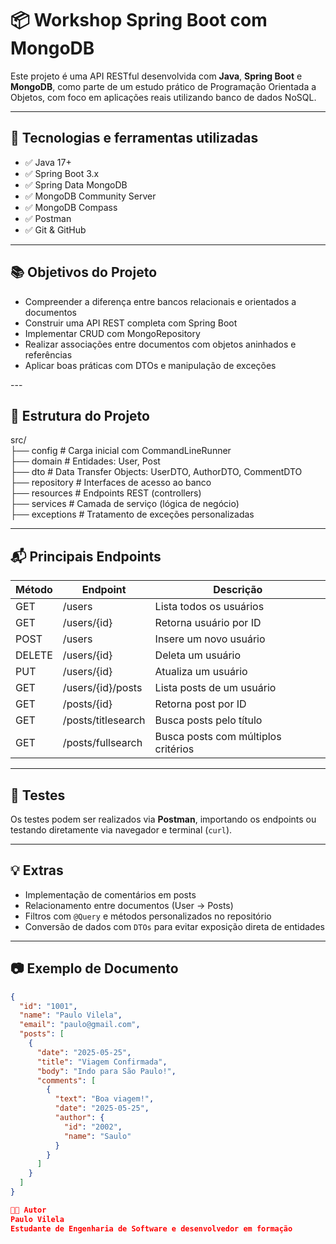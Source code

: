 # 📦 Workshop Spring Boot com MongoDB

Este projeto é uma API RESTful desenvolvida com **Java**, **Spring Boot** e **MongoDB**, como parte de um estudo prático de Programação Orientada a Objetos, com foco em aplicações reais utilizando banco de dados NoSQL.

---

## 🚀 Tecnologias e ferramentas utilizadas

- ✅ Java 17+
- ✅ Spring Boot 3.x
- ✅ Spring Data MongoDB
- ✅ MongoDB Community Server
- ✅ MongoDB Compass
- ✅ Postman
- ✅ Git & GitHub

---

## 📚 Objetivos do Projeto

- Compreender a diferença entre bancos relacionais e orientados a documentos
- Construir uma API REST completa com Spring Boot
- Implementar CRUD com MongoRepository
- Realizar associações entre documentos com objetos aninhados e referências
- Aplicar boas práticas com DTOs e manipulação de exceções

--- </br>

## 🧩 Estrutura do Projeto

src/ </br>
├── config # Carga inicial com CommandLineRunner </br>
├── domain # Entidades: User, Post </br>
├── dto # Data Transfer Objects: UserDTO, AuthorDTO, CommentDTO </br>
├── repository # Interfaces de acesso ao banco </br>
├── resources # Endpoints REST (controllers) </br>
├── services # Camada de serviço (lógica de negócio) </br>
├── exceptions # Tratamento de exceções personalizadas


---

## 📬 Principais Endpoints

| Método | Endpoint                  | Descrição                            |
|--------|---------------------------|----------------------------------------|
| GET    | /users                    | Lista todos os usuários               |
| GET    | /users/{id}               | Retorna usuário por ID                |
| POST   | /users                    | Insere um novo usuário                |
| DELETE | /users/{id}               | Deleta um usuário                     |
| PUT    | /users/{id}               | Atualiza um usuário                   |
| GET    | /users/{id}/posts         | Lista posts de um usuário             |
| GET    | /posts/{id}               | Retorna post por ID                   |
| GET    | /posts/titlesearch       | Busca posts pelo título               |
| GET    | /posts/fullsearch        | Busca posts com múltiplos critérios   |

---

## 🧪 Testes

Os testes podem ser realizados via **Postman**, importando os endpoints ou testando diretamente via navegador e terminal (`curl`).

---

## 💡 Extras

- Implementação de comentários em posts
- Relacionamento entre documentos (User → Posts)
- Filtros com `@Query` e métodos personalizados no repositório
- Conversão de dados com `DTOs` para evitar exposição direta de entidades

---

## 📷 Exemplo de Documento

```json
{
  "id": "1001",
  "name": "Paulo Vilela",
  "email": "paulo@gmail.com",
  "posts": [
    {
      "date": "2025-05-25",
      "title": "Viagem Confirmada",
      "body": "Indo para São Paulo!",
      "comments": [
        {
          "text": "Boa viagem!",
          "date": "2025-05-25",
          "author": {
            "id": "2002",
            "name": "Saulo"
          }
        }
      ]
    }
  ]
}

👨‍💻 Autor
Paulo Vilela
Estudante de Engenharia de Software e desenvolvedor em formação

